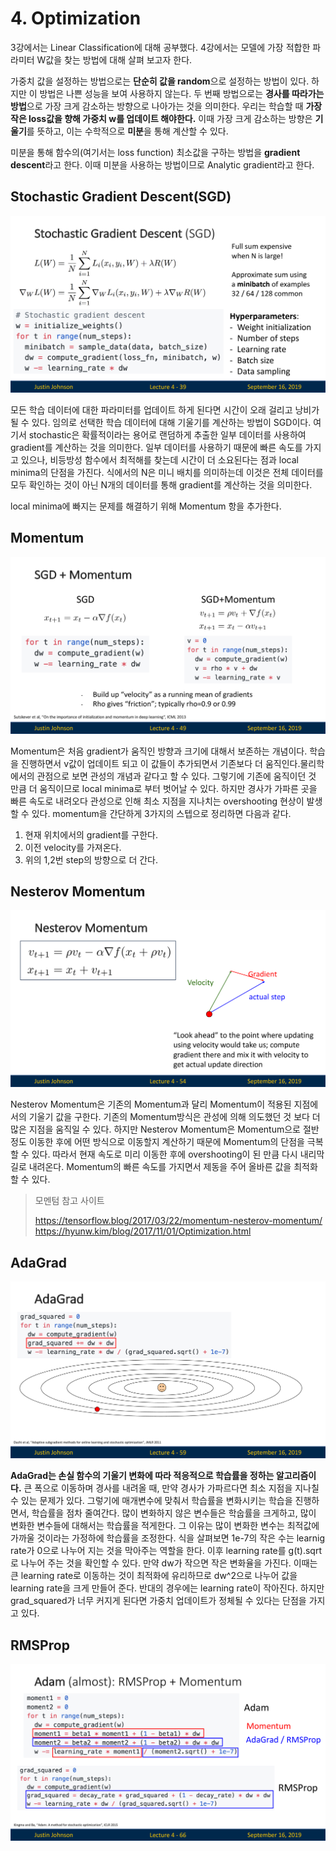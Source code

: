 # 4. Optimization
3강에서는 Linear Classification에 대해 공부했다. 4강에서는 모델에 가장 적합한 파라미터 W값을 찾는 방법에 대해 살펴 보고자 한다.


가중치 값을 설정하는 방법으로는 **단순히 값을 random**으로 설정하는 방법이 있다. 하지만 이 방법은 나쁜 성능을 보여 사용하지 않는다. 두 번째 방법으로는 **경사를 따라가는 방법**으로 가장 크게 감소하는 방향으로 나아가는 것을 의미한다. 우리는 학습할 때 **가장 작은 loss값을 향해 가중치 w를 업데이트 해야한다.** 이때 가장 크게 감소하는 방향은 **기울기**를 뜻하고, 이는 수학적으로 **미분**을 통해 계산할 수 있다.

미분을 통해 함수의(여기서는 loss function) 최소값을 구하는 방법을 **gradient descent**라고 한다. 이때 미분을 사용하는 방법이므로 Analytic gradient라고 한다.

## Stochastic Gradient Descent(SGD)

![38](./img/478ac12df3f34a21a8730cd458f79c9dX01hhHfnhgCh6sVr-38.jpg)

모든 학습 데이터에 대한 파라미터를 업데이트 하게 된다면 시간이 오래 걸리고 낭비가 될 수 있다. 임의로 선택한 학습 데이터에 대해 기울기를 계산하는 방법이 SGD이다. 여기서 stochastic은 확률적이라는 용어로 랜덤하게 추출한 일부 데이터를 사용하여 gradient를 계산하는 것을 의미한다. 일부 데이터를 사용하기 때문에 빠른 속도를 가지고 있으나, 비등방성 함수에서 최적해를 찾는데 시간이 더 소요된다는 점과 local minima의 단점을 가진다. 식에서의 N은 미니 배치를 의미하는데 이것은 전체 데이터를 모두 확인하는 것이 아닌 N개의 데이터를 통해 gradient를 계산하는 것을 의미한다.

local minima에 빠지는 문제를 해결하기 위해 Momentum 항을 추가한다.

## Momentum

![48](./img/478ac12df3f34a21a8730cd458f79c9dX01hhHfnhgCh6sVr-48.jpg)

Momentum은 처음 gradient가 움직인 방향과 크기에 대해서 보존하는 개념이다. 학습을 진행하면서 v값이 업데이트 되고 이 값들이 추가되면서 기존보다 더 움직인다.물리학에서의 관점으로 보면 관성의 개념과 같다고 할 수 있다. 그렇기에 기존에 움직이던 것 만큼 더 움직이므로 local minima로 부터 벗어날 수 있다. 하지만 경사가 가파른 곳을 빠른 속도로 내려오다 관성으로 인해 최소 지점을 지나치는 overshooting 현상이 발생할 수 있다. momentum을 간단하게 3가지의 스텝으로 정리하면 다음과 같다.
1. 현재 위치에서의 gradient를 구한다.
2. 이전 velocity를 가져온다.
3. 위의 1,2번 step의 방향으로 더 간다.

## Nesterov Momentum

![53](./img/478ac12df3f34a21a8730cd458f79c9dX01hhHfnhgCh6sVr-53.jpg)

Nesterov Momentum은 기존의 Momentum과 달리 Momentum이 적용된 지점에서의 기울기 값을 구한다. 기존의 Momentum방식은 관성에 의해 의도했던 것 보다 더 많은 지점을 움직일 수 있다. 하지만 Nesterov Momentum은 Momentum으로 절반정도 이동한 후에 어떤 방식으로 이동할지 계산하기 때문에 Momentum의 단점을 극복할 수 있다. 따라서 현재 속도로 미리 이동한 후에 overshooting이 된 만큼 다시 내리막길로 내려온다.
 Momentum의 빠른 속도를 가지면서 제동을 주어 올바른 값을 최적화할 수 있다.

> 모멘텀 참고 사이트 
> 
> https://tensorflow.blog/2017/03/22/momentum-nesterov-momentum/
> https://hyunw.kim/blog/2017/11/01/Optimization.html

## AdaGrad

![58](./img/478ac12df3f34a21a8730cd458f79c9dX01hhHfnhgCh6sVr-58.jpg)

**AdaGrad는 손실 함수의 기울기 변화에 따라 적응적으로 학습률을 정하는 알고리즘이다.** 큰 폭으로 이동하며 경사를 내려올 때, 만약 경사가 가파르다면 최소 지점을 지나칠 수 있는 문제가 있다. 그렇기에 매개변수에 맞춰서 학습률을 변화시키는 학습을 진행하면서, 학습률을 점차 줄여간다. 많이 변화하지 않은 변수들은 학숩률을 크게하고, 많이 변화한 변수들에 대해서는 학습률을 적게한다. 그 이유는 많이 변화한 변수는 최적값에 가까울 것이라는 가정하에 학습률을 조정한다. 식을 살펴보면 1e-7의 작은 수는 learnig rate가 0으로 나누어 지는 것을 막아주는 역할을 한다. 이후 learning rate를 g(t).sqrt로 나누어 주는 것을 확인할 수 있다. 만약 dw가 작으면 작은 변화율을 가진다. 이때는 큰 learning rate로 이동하는 것이 최적화에 유리하므로 dw^2으로 나누어 값을 learning rate을 크게 만들어 준다. 반대의 경우에는 learning rate이 작아진다. 하지만 grad_squared가 너무 커지게 된다면 가중치 업데이트가 정체될 수 있다는 단점을 가지고 있다.

## RMSProp

![65](./img/478ac12df3f34a21a8730cd458f79c9dX01hhHfnhgCh6sVr-65.jpg)
